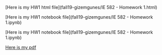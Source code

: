 [Here is my HW1 html file](fall19-gizemgunes/IE 582 - Homework 1.html) 

[Here is my HW1 notebook file](fall19-gizemgunes/IE 582 - Homework 1.ipynb) 

[Here is my HW1 notebook file](fall19-gizemgunes/IE 582 - Homework 1.ipynb) 

[Here is my pdf](fall19-gizemgunes/Multidimensional_Scaling.pdf) 
